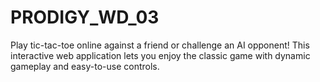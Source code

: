 # PRODIGY_WD_03
Play tic-tac-toe online against a friend or challenge an AI opponent! This interactive web application lets you enjoy the classic game with dynamic gameplay and easy-to-use controls.
